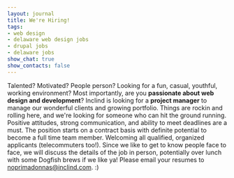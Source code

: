 ```yaml
---
layout: journal
title: We're Hiring!
tags: 
- web design
- delaware web design jobs
- drupal jobs
- delaware jobs
show_chat: true
show_contacts: false
---
```


Talented? Motivated? People person? Looking for a fun, casual, youthful, working environment? Most importantly, are you <strong>passionate about web design and development</strong>? Inclind is looking for a <strong>project manager</strong> to manage our wonderful clients and growing portfolio. Things are rockin and rolling here, and we're looking for someone who can hit the ground running. Positive attitudes, strong communication, and ability to meet deadlines are a must. The position starts on a contract basis with definite potential to become a full time team member. Welcoming all qualified, organized applicants (telecommuters too!). Since we like to get to know people face to face, we will discuss the details of the job in person, potentially over lunch with some Dogfish brews if we like ya! Please email your resumes to <a href="mailto:noprimadonnas@inclind.com">noprimadonnas@inclind.com</a>. :)
